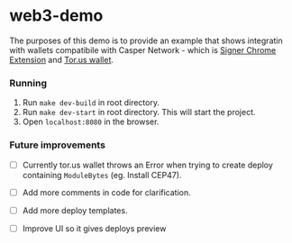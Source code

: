# web3-demo

The purposes of this demo is to provide an example that shows integratin with wallets compatibile with Casper Network - which is [Signer Chrome Extension](https://chrome.google.com/webstore/detail/casperlabs-signer/djhndpllfiibmcdbnmaaahkhchcoijce?hl=en) and [Tor.us wallet](https://tor.us/).

### Running

1. Run `make dev-build` in root directory.
2. Run `make dev-start` in root directory. This will start the project.
3. Open `localhost:8080` in the browser.

### Future improvements

- [ ] Currently tor.us wallet throws an Error when trying to create deploy containing `ModuleBytes` (eg. Install CEP47).
- [ ] Add more comments in code for clarification.
- [ ] Add more deploy templates. 
- [ ] Improve UI so it gives deploys preview

